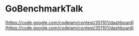 # GoBenchmarkTalk
[https://code.google.com/codejam/contest/351101/dashboard](https://code.google.com/codejam/contest/351101/dashboard)
